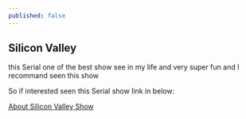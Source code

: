 ```yaml
---
published: false
---
```

## Silicon Valley 

this Serial one of the best show see in my life and very super fun and  I recommand seen this show


So if interested seen this Serial show link in below:

[About Silicon Valley Show](https://en.wikipedia.org/wiki/Silicon_Valley_(TV_series) "About Silicon Valley Show")


